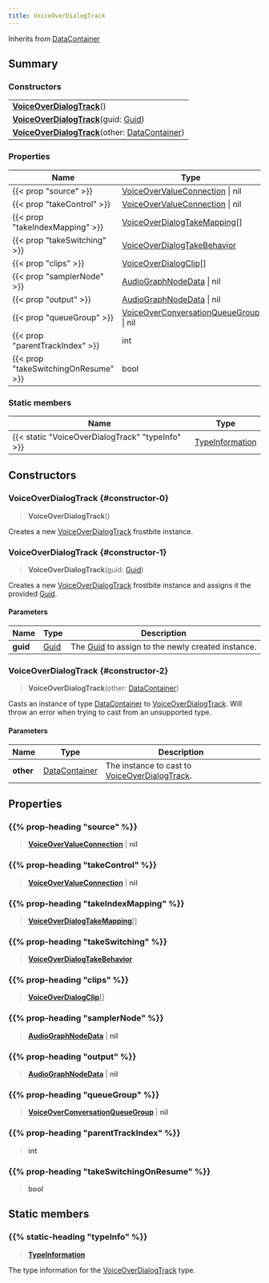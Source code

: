 ```yaml
---
title: VoiceOverDialogTrack
---
```


Inherits from [DataContainer](/vext/ref/shared/type/datacontainer)

## Summary

### Constructors

|  |
| --- |
| **[VoiceOverDialogTrack](#constructor-0)**() |
| **[VoiceOverDialogTrack](#constructor-1)**(guid: [Guid](/vext/ref/shared/type/guid)) |
| **[VoiceOverDialogTrack](#constructor-2)**(other: [DataContainer](/vext/ref/shared/type/datacontainer)) |

### Properties

| Name | Type |
| ---- | ---- |
| {{< prop "source" >}} | [VoiceOverValueConnection](/vext/ref/fb/voiceovervalueconnection) \| nil |
| {{< prop "takeControl" >}} | [VoiceOverValueConnection](/vext/ref/fb/voiceovervalueconnection) \| nil |
| {{< prop "takeIndexMapping" >}} | [VoiceOverDialogTakeMapping](/vext/ref/fb/voiceoverdialogtakemapping)[] |
| {{< prop "takeSwitching" >}} | [VoiceOverDialogTakeBehavior](/vext/ref/fb/voiceoverdialogtakebehavior) |
| {{< prop "clips" >}} | [VoiceOverDialogClip](/vext/ref/fb/voiceoverdialogclip)[] |
| {{< prop "samplerNode" >}} | [AudioGraphNodeData](/vext/ref/fb/audiographnodedata) \| nil |
| {{< prop "output" >}} | [AudioGraphNodeData](/vext/ref/fb/audiographnodedata) \| nil |
| {{< prop "queueGroup" >}} | [VoiceOverConversationQueueGroup](/vext/ref/fb/voiceoverconversationqueuegroup) \| nil |
| {{< prop "parentTrackIndex" >}} | int |
| {{< prop "takeSwitchingOnResume" >}} | bool |

### Static members

| Name | Type |
| ---- | ---- |
| {{< static "VoiceOverDialogTrack" "typeInfo" >}} | [TypeInformation](/vext/ref/shared/type/typeinformation) |

## Constructors

### VoiceOverDialogTrack {#constructor-0}

> **VoiceOverDialogTrack**()

Creates a new [VoiceOverDialogTrack](/vext/ref/fb/voiceoverdialogtrack) frostbite instance.

### VoiceOverDialogTrack {#constructor-1}

> **VoiceOverDialogTrack**(guid: [Guid](/vext/ref/shared/type/guid))

Creates a new [VoiceOverDialogTrack](/vext/ref/fb/voiceoverdialogtrack) frostbite instance and assigns it the provided [Guid](/vext/ref/shared/type/guid).

#### Parameters

| Name | Type | Description |
| ---- | ---- | ----------- |
| **guid** | [Guid](/vext/ref/shared/type/guid) | The [Guid](/vext/ref/shared/type/guid) to assign to the newly created instance. |

### VoiceOverDialogTrack {#constructor-2}

> **VoiceOverDialogTrack**(other: [DataContainer](/vext/ref/shared/type/datacontainer))

Casts an instance of type [DataContainer](/vext/ref/shared/type/datacontainer) to [VoiceOverDialogTrack](/vext/ref/fb/voiceoverdialogtrack). Will throw an error when trying to cast from an unsupported type.

#### Parameters

| Name | Type | Description |
| ---- | ---- | ----------- |
| **other** | [DataContainer](/vext/ref/shared/type/datacontainer) | The instance to cast to [VoiceOverDialogTrack](/vext/ref/fb/voiceoverdialogtrack). |

## Properties

### {{% prop-heading "source" %}}

> **[VoiceOverValueConnection](/vext/ref/fb/voiceovervalueconnection)** \| **nil**

### {{% prop-heading "takeControl" %}}

> **[VoiceOverValueConnection](/vext/ref/fb/voiceovervalueconnection)** \| **nil**

### {{% prop-heading "takeIndexMapping" %}}

> **[VoiceOverDialogTakeMapping](/vext/ref/fb/voiceoverdialogtakemapping)**[]

### {{% prop-heading "takeSwitching" %}}

> **[VoiceOverDialogTakeBehavior](/vext/ref/fb/voiceoverdialogtakebehavior)**

### {{% prop-heading "clips" %}}

> **[VoiceOverDialogClip](/vext/ref/fb/voiceoverdialogclip)**[]

### {{% prop-heading "samplerNode" %}}

> **[AudioGraphNodeData](/vext/ref/fb/audiographnodedata)** \| **nil**

### {{% prop-heading "output" %}}

> **[AudioGraphNodeData](/vext/ref/fb/audiographnodedata)** \| **nil**

### {{% prop-heading "queueGroup" %}}

> **[VoiceOverConversationQueueGroup](/vext/ref/fb/voiceoverconversationqueuegroup)** \| **nil**

### {{% prop-heading "parentTrackIndex" %}}

> **int**

### {{% prop-heading "takeSwitchingOnResume" %}}

> **bool**

## Static members

### {{% static-heading "typeInfo" %}}

> **[TypeInformation](/vext/ref/shared/type/typeinformation)**

The type information for the [VoiceOverDialogTrack](/vext/ref/fb/voiceoverdialogtrack) type.

